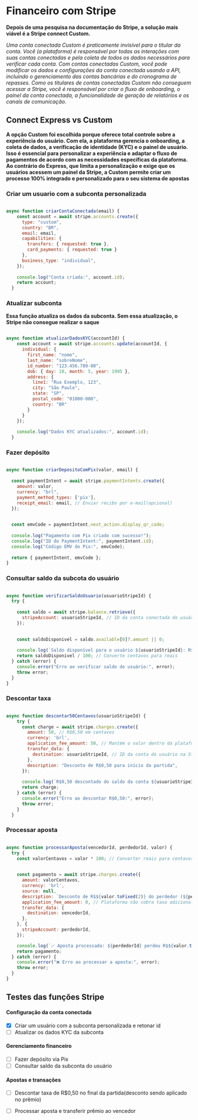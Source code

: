 # Financeiro com Stripe

**Depois de uma pesquisa na documentação do Stripe, a solução mais viável é a Stripe connect Custom.**


_Uma conta conectada Custom é praticamente invisível para o titular da conta. Você (a plataforma) é responsável por todas as
interações com suas contas conectadas e pela coleta de todos os dados necessários para verificar cada conta.
Com contas conectadas Custom, você pode modificar os dados e configurações da conta conectada usando a API, incluindo o gerenciamento das contas bancárias e do cronograma de repasses. Como os titulares de contas conectadas Custom não conseguem acessar a Stripe, você é responsável por criar o fluxo de onboarding, o painel da conta conectada, a funcionalidade de geração de relatórios e os canais de comunicação._


## Connect Express vs Custom

**A opção Custom foi escolhida porque oferece total controle sobre a experiência do usuário. Com ela, a plataforma gerencia o onboarding, a coleta de dados, a verificação de identidade (KYC) e o painel de usuário. Isso é essencial para personalizar a experiência e adaptar o fluxo de pagamentos de acordo com as necessidades específicas da plataforma. Ao contrário do Express, que limita a personalização e exige que os usuários acessem um painel da Stripe, a Custom permite criar um processo 100% integrado e personalizado para o seu sistema de apostas**


### Criar um usuario com a subconta personalizada

```javascript

async function criarContaConectada(email) {
    const account = await stripe.accounts.create({
      type: "custom",
      country: "BR",
      email: email,
      capabilities: {
        transfers: { requested: true },
        card_payments: { requested: true }
      },
      business_type: "individual",
    });
  
    console.log("Conta criada:", account.id);
    return account;
  }

```

### Atualizar subconta
**Essa função atualiza os dados da subconta. Sem essa atualização, o Stripe não consegue realizar o saque**

```javascript

async function atualizarDadosKYC(accountId) {
    const account = await stripe.accounts.update(accountId, {
      individual: {
        first_name: "nome",
        last_name: "sobreNome",
        id_number: "123.456.789-00",
        dob: { day: 10, month: 5, year: 1995 },
        address: {
          line1: "Rua Exemplo, 123",
          city: "São Paulo",
          state: "SP",
          postal_code: "01000-000",
          country: "BR"
        }
      }
    });
  
    console.log("Dados KYC atualizados:", account.id);
  }

```

### Fazer depósito

```javascript

async function criarDepositoComPix(valor, email) {
  
  const paymentIntent = await stripe.paymentIntents.create({
    amount: valor, 
    currency: "brl",
    payment_method_types: ['pix'], 
    receipt_email: email, // Enviar recibo por e-mail(opcional)
  });

  
  const emvCode = paymentIntent.next_action.display_qr_code;
  
  console.log("Pagamento com Pix criado com sucesso!");
  console.log("ID do PaymentIntent:", paymentIntent.id);
  console.log("Código EMV do Pix:", emvCode);
  
  return { paymentIntent, emvCode };
}

```

### Consultar saldo da subcota do usuário

```javascript

async function verificarSaldoUsuario(usuarioStripeId) {
  try {
   
    const saldo = await stripe.balance.retrieve({
      stripeAccount: usuarioStripeId, // ID da conta conectada do usuário
    });

    
    const saldoDisponivel = saldo.available[0]?.amount || 0;
    
    console.log(`Saldo disponível para o usuário ${usuarioStripeId}: R$${(saldoDisponivel / 100).toFixed(2)}`);
    return saldoDisponivel / 100; // Converte centavos para reais
  } catch (error) {
    console.error("Erro ao verificar saldo do usuário:", error);
    throw error;
  }
}

```

### Descontar taxa

```javascript

async function descontar50Centavos(usuarioStripeId) {
    try {
      const charge = await stripe.charges.create({
        amount: 50, // R$0,50 em centavos
        currency: 'brl',
        application_fee_amount: 50, // Mantém o valor dentro da plataforma
        transfer_data: {
          destination: usuarioStripeId, // ID da conta do usuário na Stripe
        },
        description: "Desconto de R$0,50 para início da partida",
      });
  
      console.log(`R$0,50 descontado do saldo da conta ${usuarioStripeId}: ${charge.id}`);
      return charge;
    } catch (error) {
      console.error("Erro ao descontar R$0,50:", error);
      throw error;
    }
  }

```

### Processar aposta

```javascript

async function processarAposta(vencedorId, perdedorId, valor) {
  try {
    const valorCentavos = valor * 100; // Converter reais para centavos

    
    const pagamento = await stripe.charges.create({
      amount: valorCentavos,
      currency: 'brl',
      source: null, 
      description: `Desconto de R$${valor.toFixed(2)} do perdedor (${perdedorId}) para aposta`,
      application_fee_amount: 0, // Plataforma não cobra taxa adicional
      transfer_data: {
        destination: vencedorId, 
      },
    }, {
      stripeAccount: perdedorId, 
    });

    console.log(`✅ Aposta processada: ${perdedorId} perdeu R$${valor.toFixed(2)} para ${vencedorId}.`);
    return pagamento;
  } catch (error) {
    console.error("❌ Erro ao processar a aposta:", error);
    throw error;
  }
}

```

## Testes das funções Stripe

#### Configuração da conta conectada
- [x] Criar um usuário com a subconta personalizada e retonar id
- [ ] Atualizar os dados KYC da subconta  

#### Gerenciamento financeiro  
- [ ] Fazer depósito via Pix  
- [ ] Consultar saldo da subconta do usuário  

#### Apostas e transações  
- [ ] Descontar taxa de R$0,50 no final da partida(desconto sendo aplicado no prêmio)
- [ ] Processar aposta e transferir prêmio ao vencedor  

